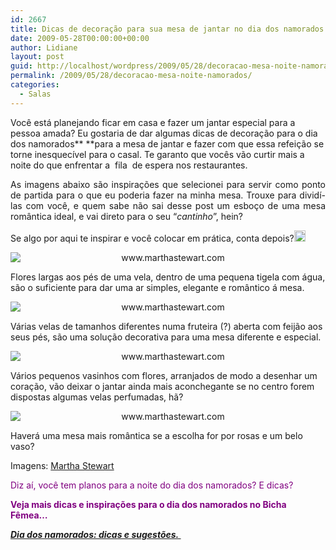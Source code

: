 ```yaml
---
id: 2667
title: Dicas de decoração para sua mesa de jantar no dia dos namorados.
date: 2009-05-28T00:00:00+00:00
author: Lidiane
layout: post
guid: http://localhost/wordpress/2009/05/28/decoracao-mesa-noite-namorados/
permalink: /2009/05/28/decoracao-mesa-noite-namorados/
categories:
  - Salas
---
```

Você está planejando ficar em casa e fazer um jantar especial para a pessoa amada? Eu gostaria de dar algumas dicas de decoração para o dia dos namorados** **para a mesa de jantar e fazer com que essa refeição se torne inesquecível para o casal. Te garanto que vocês vão curtir mais a noite do que enfrentar a  fila  de espera nos restaurantes.

<p style="text-align: justify;">
  As imagens abaixo são inspirações que selecionei para servir como ponto de partida para o que eu poderia fazer na minha mesa. Trouxe para dividí-las com você, e quem sabe não sai desse post um esboço de uma mesa romântica ideal, e vai direto para o seu “<em>cantinho</em>”, hein?
</p>

<p style="text-align: justify;">
  Se algo por aqui te inspirar e você colocar em prática, conta depois?<a href="http://www.trololodemulher.com.br/blog/wp-content/uploads/2009/05/emoticonhappy1.gif"><img style="display: inline;" title="EmoticonHappy" src="http://www.trololodemulher.com.br/blog/wp-content/uploads/2009/05/emoticonhappy_thumb1.gif" alt="EmoticonHappy" width="18" height="18" /></a>
</p>

<p style="text-align: center;">
  <img class="aligncenter" style="display: block; float: none; margin-left: auto; margin-right: auto;" title="www.marthastewart.com" src="http://images.marthastewart.com/images/content/pub/ms_living/2007Q4/la103374_1207_centerpiece_xl.jpg" alt="www.marthastewart.com" />
</p>

Flores largas aos pés de uma vela, dentro de uma pequena tigela com água, são o suficiente para dar uma ar simples, elegante e romântico á mesa.

<p style="text-align: center;">
  <img class="aligncenter" style="display: block; float: none; margin-left: auto; margin-right: auto;" title="www.marthastewart.com" src="http://images.marthastewart.com/images/content/pub/ms_living/1998Q1/la_0298_candles_xl.jpg" alt="www.marthastewart.com" />
</p>

Várias velas de tamanhos diferentes numa fruteira (?) aberta com feijão aos seus pés, são uma solução decorativa para uma mesa diferente e especial.

<p style="text-align: center;">
  <img class="aligncenter" style="display: block; float: none; margin-left: auto; margin-right: auto;" title="www.marthastewart.com" src="http://images.marthastewart.com/images/content/pub/weddings/2004Q3/a100879_fal04_heartcenterpi_xl.jpg" alt="www.marthastewart.com" />
</p>

Vários pequenos vasinhos com flores, arranjados de modo a desenhar um coração, vão deixar o jantar ainda mais aconchegante se no centro forem dispostas algumas velas perfumadas, hã?

<p style="text-align: center;">
  <img class="aligncenter" style="display: block; float: none; margin-left: auto; margin-right: auto;" title="www.marthastewart.com" src="http://images.marthastewart.com/images/content/pub/ms_living/2009Q1//mla070142_0109_february_xl.jpg" alt="www.marthastewart.com" />
</p>

Haverá uma mesa mais romântica se a escolha for por rosas e um belo vaso?

Imagens: <a href="http://www.marthastewart.com/" target="_blank">Martha Stewart</a>

<span style="color: #800080;">Diz aí, você tem planos para a noite do dia dos namorados? E dicas?</span>

<span style="color: #800080;"><strong>Veja mais dicas e inspirações para o dia dos namorados no Bicha Fêmea&#8230;</strong></span>

<span style="color: #800080;"><strong><em><a href="http://www.trololodemulher.com.br/2010/06/07/dicas-dia-dos-namorados/" target="_self">Dia dos namorados: dicas e sugestões. </a></em></strong></span>